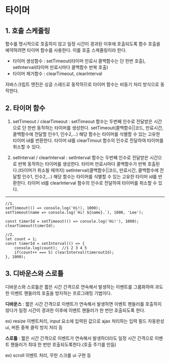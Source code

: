 # 타이머
## 1. 호출 스케줄링
함수를 명시적으로 호출하지 않고 일정 시간이 경과된 이후에 호출되도록 함수 호출을 예약하려면 타이머 함수를 사용한다. 이를 호출 스케줄링이라 한다.

* 타이머 생성함수 : setTimeout(타이머 만료시 콜백함수는 단 한번 호출), setInterval(타이머 만료시마다 콜백함수 반복 호출)
* 타이머 제거함수 : clearTimeout, clearInterval

자바스크립트 엔진은 싱글 스레드로 동작하므로 타이머 함수는 비동기 처리 방식으로 동작한다.

## 2. 타이머 함수
1) setTimeout / clearTimeout : setTimeout 함수는 두번째 인수로 전달받은 시간으로 단 한번 동작하는 타이머를 생성한다. setTimeout(콜백함수||코드, 만료시간, 콜백함수에 전달할 인수1, 인수2,...) 해당 함수는 타이머를 식별할 수 있는 고유한 타이머 id를 반환한다. 타이머 id를 clearTimout 함수의 인수로 전달하여 타이머를 취소할 수 있다.

2) setInterval / clearInterval : setInterval 함수는 두번째 인수로 전달받은 시간으로 반복 동작하는 타이머를 생성한다. 타이머 만료시마다 콜백함수가 반복 호출된다.(타이머가 취소될 때까지)
setInterval(콜백함수||코드, 만료시간, 콜백함수에 전달할 인수1, 인수2,...) 해당 함수는 타이머를 식별할 수 있는 고유한 타이머 id를 반환한다. 타이머 id를 clearInterval 함수의 인수로 전달하여 타이머를 취소할 수 있다.
___
    //1.
    setTimeout(() => console.log('Hi!), 1000);
    setTimeout(name => console.log(`Hi! ${name}.`), 1000, 'Lee');

    const timerId = setTimeout(() => console.log('Hi!'), 1000);
    clearTimeout(timerId);

    //2.
    let count = 1;
    const timerId = setInterval(() => {
        console.log(count);  //1 2 3 4 5
        if(count++ === 5) clearInterval(timeroutId);
    }, 1000);

## 3. 디바운스와 스로틀
디바운스와 스로틀은 짧은 시간 간격으로 연속해서 발생하는 이벤트를 그룹화하여 과도한 이벤트 핸들러의 호출을 방지하는 프로그래밍 기법이다.

__디바운스__ : 짧은 시간 간격으로 이벤트가 연속해서 발생하면 이벤트 핸들러를 호출하지 않다가 일정 시간이 경과한 이후에 이벤트 핸들러가 한 번만 호출되도록 한다.

ex) resize 이벤트처리, input 요소에 입력된 값으로 ajax 처리하는 입력 필드 자동완성 ui, 버튼 중복 클릭 방지 처리 등

__스로틀__ : 짧은 시간 간격으로 이벤트가 연속해서 발생하더라도 일정 시간 간격으로 이벤트 핸들러가 최대 한 번만 호출되도록한다.(호출 주기를 만듬)

ex) scroll 이벤트 처리, 무한 스크롤 ui 구현 등

